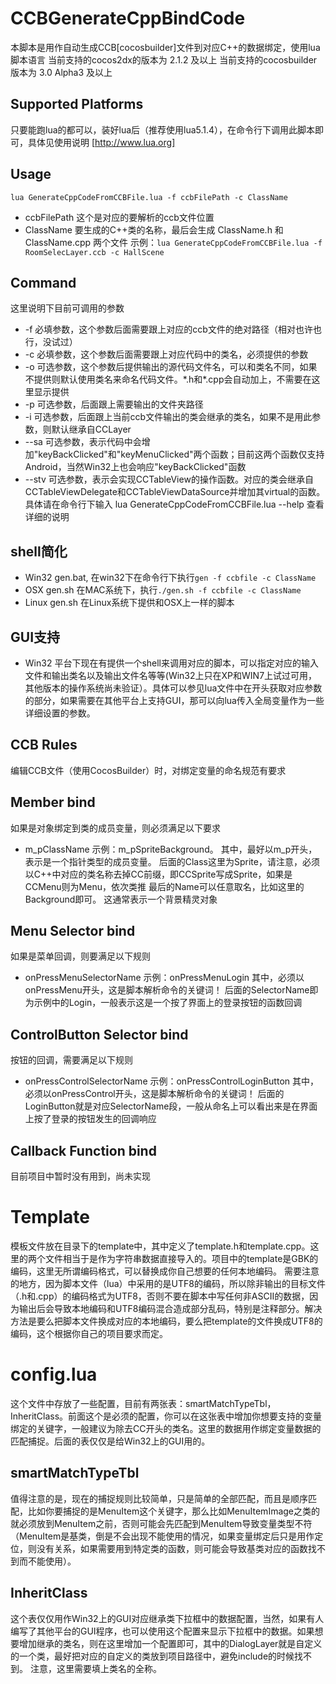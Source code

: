 CCBGenerateCppBindCode
===========

  本脚本是用作自动生成CCB[cocosbuilder]文件到对应C++的数据绑定，使用lua脚本语言
  当前支持的cocos2dx的版本为 2.1.2 及以上
  当前支持的cocosbuilder版本为 3.0 Alpha3 及以上

Supported Platforms
------------------
  只要能跑lua的都可以，装好lua后（推荐使用lua5.1.4），在命令行下调用此脚本即可，具体见使用说明
  [http://www.lua.org]

Usage
-------------------
`lua GenerateCppCodeFromCCBFile.lua -f ccbFilePath -c ClassName`
  * ccbFilePath 这个是对应的要解析的ccb文件位置
  * ClassName 要生成的C++类的名称，最后会生成 ClassName.h 和 ClassName.cpp 两个文件
  示例：`lua GenerateCppCodeFromCCBFile.lua -f RoomSelecLayer.ccb -c HallScene`

Command
-------------------
  这里说明下目前可调用的参数
  * -f 必填参数，这个参数后面需要跟上对应的ccb文件的绝对路径（相对也许也行，没试过）
  * -c 必填参数，这个参数后面需要跟上对应代码中的类名，必须提供的参数
  * -o 可选参数，这个参数后提供输出的源代码文件名，可以和类名不同，如果不提供则默认使用类名来命名代码文件。\*.h和\*.cpp会自动加上，不需要在这里显示提供
  * -p 可选参数，后面跟上需要输出的文件夹路径
  * -i 可选参数，后面跟上当前ccb文件输出的类会继承的类名，如果不是用此参数，则默认继承自CCLayer
  * --sa 可选参数，表示代码中会增加"keyBackClicked"和"keyMenuClicked"两个函数；目前这两个函数仅支持Android，当然Win32上也会响应"keyBackClicked"函数
  * --stv 可选参数，表示会实现CCTableView的操作函数。对应的类会继承自CCTableViewDelegate和CCTableViewDataSource并增加其virtual的函数。
  具体请在命令行下输入 lua GenerateCppCodeFromCCBFile.lua --help 查看详细的说明

shell简化
-------------------
  * Win32 gen.bat, 在win32下在命令行下执行`gen -f ccbfile -c ClassName`
  * OSX   gen.sh 在MAC系统下，执行`./gen.sh -f ccbfile -c ClassName`
  * Linux gen.sh 在Linux系统下提供和OSX上一样的脚本
  
GUI支持
-------------------
  * Win32 平台下现在有提供一个shell来调用对应的脚本，可以指定对应的输入文件和输出类名以及输出文件名等等(Win32上只在XP和WIN7上试过可用，其他版本的操作系统尚未验证）。具体可以参见lua文件中在开头获取对应参数的部分，如果需要在其他平台上支持GUI，那可以向lua传入全局变量作为一些详细设置的参数。

CCB Rules
-------------------
编辑CCB文件（使用CocosBuilder）时，对绑定变量的命名规范有要求

Member bind
------------
  如果是对象绑定到类的成员变量，则必须满足以下要求
  * m\_pClassName
  示例：m\_pSpriteBackground。
  其中，最好以m\_p开头，表示是一个指针类型的成员变量。
  后面的Class这里为Sprite，请注意，必须以C++中对应的类名称去掉CC前缀，即CCSprite写成Sprite，如果是CCMenu则为Menu，依次类推
  最后的Name可以任意取名，比如这里的Background即可。
  这通常表示一个背景精灵对象
  
Menu Selector bind
------------
  如果是菜单回调，则要满足以下规则
  * onPressMenuSelectorName
  示例：onPressMenuLogin
  其中，必须以onPressMenu开头，这是脚本解析命令的关键词！
  后面的SelectorName即为示例中的Login，一般表示这是一个按了界面上的登录按钮的函数回调
  
ControlButton Selector bind
------------
  按钮的回调，需要满足以下规则
  * onPressControlSelectorName
  示例：onPressControlLoginButton
  其中，必须以onPressControl开头，这是脚本解析命令的关键词！
  后面的LoginButton就是对应SelectorName段，一般从命名上可以看出来是在界面上按了登录的按钮发生的回调响应
  
Callback Function bind
------------
  目前项目中暂时没有用到，尚未实现
  
Template
============
  模板文件放在目录下的template中，其中定义了template.h和template.cpp。这里的两个文件相当于是作为字符串数据直接导入的。项目中的template是GBK的编码，这里无所谓编码格式，可以替换成你自己想要的任何本地编码。
  需要注意的地方，因为脚本文件（lua）中采用的是UTF8的编码，所以除非输出的目标文件（.h和.cpp）的编码格式为UTF8，否则不要在脚本中写任何非ASCII的数据，因为输出后会导致本地编码和UTF8编码混合造成部分乱码，特别是注释部分。解决方法是要么把脚本文件换成对应的本地编码，要么把template的文件换成UTF8的编码，这个根据你自己的项目要求而定。

config.lua
============
  这个文件中存放了一些配置，目前有两张表：smartMatchTypeTbl，InheritClass。前面这个是必须的配置，你可以在这张表中增加你想要支持的变量绑定的关键字，一般建议为除去CC开头的类名。这里的数据用作绑定变量数据的匹配捕捉。后面的表仅仅是给Win32上的GUI用的。

smartMatchTypeTbl
---------------
  值得注意的是，现在的捕捉规则比较简单，只是简单的全部匹配，而且是顺序匹配，比如你要捕捉的是MenuItem这个关键字，那么比如MenuItemImage之类的就必须放到MenuItem之前，否则可能会先匹配到MenuItem导致变量类型不符（MenuItem是基类，倒是不会出现不能使用的情况，如果变量绑定后只是用作定位，则没有关系，如果需要用到特定类的函数，则可能会导致基类对应的函数找不到而不能使用）。

InheritClass
---------------
  这个表仅仅用作Win32上的GUI对应继承类下拉框中的数据配置，当然，如果有人编写了其他平台的GUI程序，也可以使用这个配置来显示下拉框中的数据。如果想要增加继承的类名，则在这里增加一个配置即可，其中的DialogLayer就是自定义的一个类，最好把对应的自定义的类放到项目路径中，避免include的时候找不到。
  注意，这里需要填上类名的全称。
